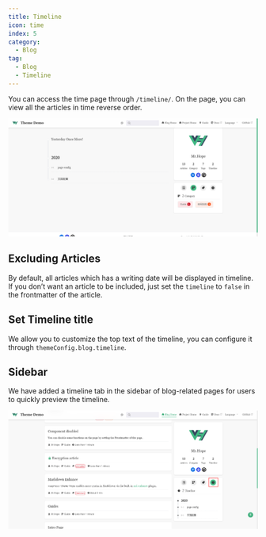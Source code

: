 ```yaml
---
title: Timeline
icon: time
index: 5
category:
  - Blog
tag:
  - Blog
  - Timeline
---
```


You can access the time page through `/timeline/`. On the page, you can view all the articles in time reverse order.

![Timeline Page](./assets/timeline.png)

## Excluding Articles

By default, all articles which has a writing date will be displayed in timeline. If you don’t want an article to be included, just set the `timeline` to `false` in the frontmatter of the article.

## Set Timeline title

We allow you to customize the top text of the timeline, you can configure it through `themeConfig.blog.timeline`.

## Sidebar

We have added a timeline tab in the sidebar of blog-related pages for users to quickly preview the timeline.

![Timeline Tab](./assets/timeline-tab.png)
